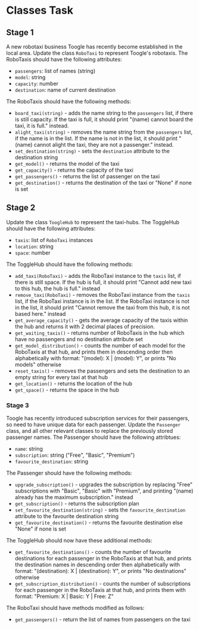 # Classes Task

## Stage 1

A new robotaxi business Toogle has recently become established in the local area. Update the class ``RoboTaxi`` to represent Toogle's robotaxis. The RoboTaxis should have the following attributes:
- ``passengers``: list of names (string)
- ``model``: string
- ``capacity``: number
- ``destination``: name of current destination

The RoboTaxis should have the following methods:
- ``board_taxi(string)`` - adds the name string to the ``passengers`` list, if there is still capacity. If the taxi is full, it should print "(name) cannot board the taxi, it is full." instead.
- ``alight_taxi(string)`` - removes the name string from the ``passengers`` list, if the name is in the list. If the name is not in the list, it should print "(name) cannot alight the taxi, they are not a passenger." instead.
- ``set_destination(string)`` - sets the ``destination`` attribute to the destination string
- ``get_model()`` - returns the model of the taxi
- ``get_capacity()`` - returns the capacity of the taxi
- ``get_passengers()`` - returns the list of passenger on the taxi
- ``get_destination()`` - returns the destination of the taxi or "None" if none is set

## Stage 2

Update the class ``ToogleHub`` to represent the taxi-hubs. The ToggleHub should have the following attributes:
- ``taxis``: list of ``RoboTaxi`` instances
- ``location``: string
- ``space``: number

The ToggleHub should have the following methods:
- ``add_taxi(RoboTaxi)`` - adds the RoboTaxi instance to the ``taxis`` list, if there is still space. If the hub is full, it should print "Cannot add new taxi to this hub, the hub is full." instead
- ``remove_taxi(RoboTaxi)`` - removes the RoboTaxi instance from the ``taxis`` list, if the RoboTaxi instance is in the list. If the RoboTaxi instance is not in the list, it should print "Cannot remove the taxi from this hub, it is not based here." instead
- ``get_average_capacity()`` - gets the average capacity of the taxis within the hub and returns it with 2 decimal places of precision.
- ``get_waiting_taxis()`` - returns number of RoboTaxis in the hub which have no passengers and no destination attribute set
- ``get_model_distribution()`` - counts the number of each model for the RoboTaxis at that hub, and prints them in descending order then alphabetically with format: "(model): X | (model): Y", or prints "No models" otherwise
- ``reset_taxis()`` - removes the passengers and sets the destination to an empty string for every taxi at that hub
- ``get_location()`` - returns the location of the hub
- ``get_space()`` - returns the space in the hub

### Stage 3

Toogle has recently introduced subscription services for their passengers, so need to have unique data for each passenger. Update the ``Passenger`` class, and all other relevant classes to replace the previously stored passenger names. The Passenger should have the following attribtues:
- ``name``: string
- ``subscription``: string ("Free", "Basic", "Premium")
- ``favourite_destination``: string

The Passenger should have the following methods:
- ``upgrade_subscription()`` - upgrades the subscription by replacing "Free" subscriptions with "Basic", "Basic" with "Premium", and printing "(name) already has the maximum subscription." instead
- ``get_subscription()`` - returns the subscription plan
- ``set_favourite_destination(string)`` - sets the ``favourite_destination`` attribute to the favourite destination string
- ``get_favourite_destination()`` - returns the favourite destination else "None" if none is set

The ToggleHub should now have these additional methods:
- ``get_favourite_destinations()`` - counts the number of favourite destinations for each passenger in the RoboTaxis at that hub, and prints the destination names in descending order then alphabetically with format: "(destination): X | (destination): Y", or prints "No destinations" otherwise
- ``get_subscription_distribution()`` - counts the number of subscriptions for each passenger in the RoboTaxis at that hub, and prints them with format: "Premium: X | Basic: Y | Free: Z"

The RoboTaxi should have methods modified as follows:
- ``get_passengers()`` - return the list of names from passengers on the taxi